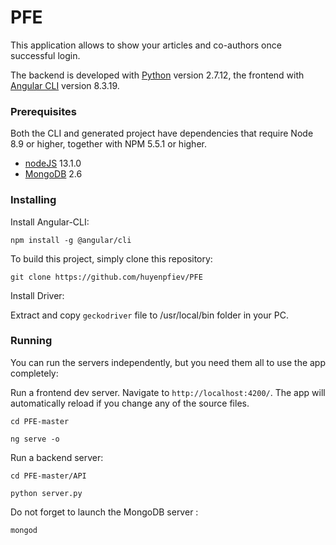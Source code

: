 # PFE

This application allows to show your articles and co-authors once successful login. 

The backend is developed with [Python](http://python.org/) version 2.7.12, the frontend with [Angular CLI](https://github.com/angular/angular-cli) version 8.3.19.

### Prerequisites

Both the CLI and generated project have dependencies that require Node 8.9 or higher, together with NPM 5.5.1 or higher.

- [nodeJS](http://nodejs.org/) 13.1.0
- [MongoDB](https://www.mongodb.com/) 2.6

### Installing

Install Angular-CLI:

```shell
npm install -g @angular/cli
```

To build this project, simply clone this repository:

```shell
git clone https://github.com/huyenpfiev/PFE
```
Install Driver:

Extract and copy `geckodriver` file to /usr/local/bin folder in your PC.

### Running

You can run the servers independently, but you need them all to use the app completely:

Run a frontend dev server. Navigate to `http://localhost:4200/`. The app will automatically reload if you change any of the source files.
```shell
cd PFE-master
```
```shell
ng serve -o
```

Run a backend server:
```shell
cd PFE-master/API
```
```shell
python server.py
```
Do not forget to launch the MongoDB server :
```shell
mongod
```






